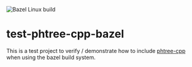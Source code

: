 ![Bazel Linux build](https://github.com/tzaeschke/test-phtree-cpp-bazel/actions/workflows/bazel.yml/badge.svg)

# test-phtree-cpp-bazel

This is a test project to verify / demonstrate how to include [phtree-cpp](https://github.com/tzaeschke/phtree-cpp) when using the bazel build system.
